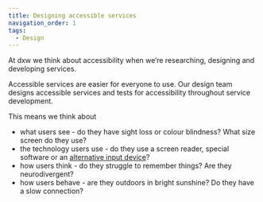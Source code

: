 ```yaml
---
title: Designing accessible services
navigation_order: 1
tags:
  - Design
---
```

At dxw we think about accessibility when we’re researching, designing and developing services. 

Accessible services are easier for everyone to use. Our design team designs accessible services and tests for accessibility throughout service development.

This means we think about

* what users see - do they have sight loss or colour blindness? What size screen do they use?
* the technology users use - do they use a screen reader, special software or an [alternative input device](https://business.scope.org.uk/article/assistive-technology-devices-definitions-how-disabled-people-use-the-web)?
* how users think - do they struggle to remember things? Are they neurodivergent?
* how users behave - are they outdoors in bright sunshine? Do they have a slow connection?